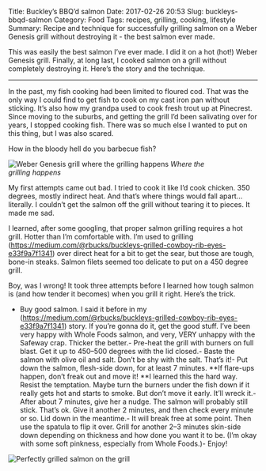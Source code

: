 Title: Buckley’s BBQ’d salmon
Date: 2017-02-26 20:53
Slug: buckleys-bbqd-salmon
Category: Food
Tags: recipes, grilling, cooking, lifestyle
Summary: Recipe and technique for successfully grilling salmon on a Weber Genesis grill without destroying it - the best salmon ever made.

This was easily the best salmon I’ve ever made. I did it on a hot (hot!) Weber Genesis grill. Finally, at long last, I cooked salmon on a grill without completely destroying it. Here’s the story and the technique.

---

In the past, my fish cooking had been limited to floured cod. That was the only way I could find to get fish to cook on my cast iron pan without sticking. It’s also how my grandpa used to cook fresh trout up at Pinecrest. Since moving to the suburbs, and getting the grill I’d been salivating over for years, I stopped cooking fish. There was so much else I wanted to put on this thing, but I was also scared.

How in the bloody hell do you barbecue fish?

![Weber Genesis grill where the grilling happens]({static}/images/098bd-1qpq_iczkhwatleszf3ryhg.jpeg)
*Where the grilling happens*

My first attempts came out bad. I tried to cook it like I’d cook chicken. 350 degrees, mostly indirect heat. And that’s where things would fall apart… literally. I couldn’t get the salmon off the grill without tearing it to pieces. It made me sad.

I learned, after some googling, that proper salmon grilling requires a hot grill. Hotter than I’m comfortable with. I’m used to grilling (https://medium.com/@rbucks/buckleys-grilled-cowboy-rib-eyes-e33f9a7f1341) over direct heat for a bit to get the sear, but those are tough, bone-in steaks. Salmon filets seemed too delicate to put on a 450 degree grill.

Boy, was I wrong! It took three attempts before I learned how tough salmon is (and how tender it becomes) when you grill it right. Here’s the trick.

- Buy good salmon. I said it before in my (https://medium.com/@rbucks/buckleys-grilled-cowboy-rib-eyes-e33f9a7f1341) story. If you’re gonna do it, get the good stuff. I’ve been very happy with Whole Foods salmon, and very, VERY unhappy with the Safeway crap. Thicker the better.- Pre-heat the grill with burners on full blast. Get it up to 450–500 degrees with the lid closed.- Baste the salmon with olive oil and salt. Don’t be shy with the salt. That’s it!- Put down the salmon, flesh-side down, for at least 7 minutes. **If flare-ups happen, don’t freak out and move it! **I learned this the hard way. Resist the temptation. Maybe turn the burners under the fish down if it really gets hot and starts to smoke. But don’t move it early. It’ll wreck it.- After about 7 minutes, give her a nudge. The salmon will probably still stick. That’s ok. Give it another 2 minutes, and then check every minute or so. Lid down in the meantime.- It will break free at some point. Then use the spatula to flip it over. Grill for another 2–3 minutes skin-side down depending on thickness and how done you want it to be. (I’m okay with some soft pinkness, especially from Whole Foods.)- Enjoy!

![Perfectly grilled salmon on the grill]({static}/images/eaf38-16tobadmlxou5rgybbcbtka.jpeg)